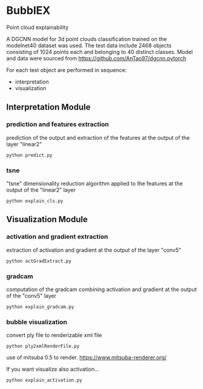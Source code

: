 # BubblEX
Point cloud explainability

A DGCNN model for 3d point clouds classification trained on the modelnet40 dataset was used. The test data include 2468 objects consisting of 1024 points each and belonging to 40 distinct classes. Model and data were sourced from https://github.com/AnTao97/dgcnn.pytorch

For each test object are performed in sequence:
- interpretation
- visualization

## Interpretation Module

### prediction and features extraction

prediction of the output and extraction of the features at the output of the layer "linear2" 

```
python predict.py
```

### tsne

"tsne" dimensionality reduction algorithm applied to the features at the output of the "linear2" layer

```
python explain_cls.py
```

## Visualization Module

### activation and gradient extraction

extraction of activation and gradient at the output of the layer "conv5" 

```
python actGradExtract.py
```

### gradcam

computation of the gradcam combining activation and gradient at the output of the "conv5" layer

```
python explain_gradcam.py
```

### bubble visualization

convert ply file to renderizable xml file

```
python ply2xmlRenderFile.py
```

use of mitsuba 0.5 to render. https://www.mitsuba-renderer.org/


If you want visualize also activation...

```
python explain_activation.py
```

